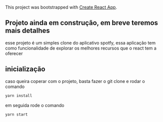 This project was bootstrapped with [Create React App](https://github.com/facebook/create-react-app).

## Projeto ainda em construção, em breve teremos mais detalhes

esse projeto é um simples clone do aplicativo spotfy, essa aplicação tem como funcionalidade de explorar os melhores recursos que o react tem a oferecer

## inicialização

caso queira coperar com o projeto, basta fazer o git clone e rodar o comando

```js
yarn install
```

em seguida rode o comando

```js
yarn start
```
